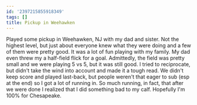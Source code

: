 ```yaml
---
id: '2397215855918349'
tags: []
title: Pickup in Weehawken
---
```


Played some pickup in Weehawken, NJ with my dad and sister. Not the highest level, but just about everyone knew what they were doing and a few of them were pretty good. It was a lot of fun playing with my family. My dad even threw my a half-field flick for a goal. Admittedly, the field was pretty small and we were playing 5 vs 5, but it was still good. I tried to reciprocate, but didn't take the wind into account and made it a tough read. We didn't keep score and played last-back, but people weren't that eager to sub (esp at the end) so I got a lot of running in. So much running, in fact, that after we were done I realized that I did something bad to my calf. Hopefully I'm 100% for Chesapeake.
